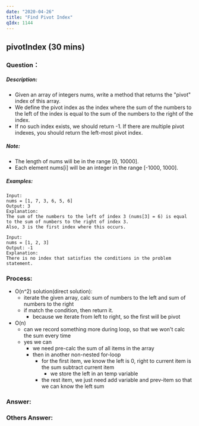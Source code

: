 ```yaml
---
date: "2020-04-26"
title: "Find Pivot Index"
qIdx: 1144
---
```


## pivotIndex (30 mins)

### Question：

##### Description:
* Given an array of integers nums, write a method that returns the "pivot" index of this array.
* We define the pivot index as the index where the sum of the numbers to the left of the index is equal to the sum of the numbers to the right of the index.
* If no such index exists, we should return -1. If there are multiple pivot indexes, you should return the left-most pivot index.

##### Note:
* The length of nums will be in the range [0, 10000].
* Each element nums[i] will be an integer in the range [-1000, 1000].

##### Examples:
```
Input:
nums = [1, 7, 3, 6, 5, 6]
Output: 3
Explanation:
The sum of the numbers to the left of index 3 (nums[3] = 6) is equal to the sum of numbers to the right of index 3.
Also, 3 is the first index where this occurs.

Input:
nums = [1, 2, 3]
Output: -1
Explanation:
There is no index that satisfies the conditions in the problem statement.
```

### Process:
- O(n^2) solution(direct solution):
  - iterate the given array, calc sum of numbers to the left and sum of numbers to the right
  - if match the condition, then return it.
    * because we iterate from left to right, so the first will be pivot
- O(n)
  - can we record something more during loop, so that we won't calc the sum every time
  - yes we can
    - we need pre-calc the sum of all items in the array
    - then in another non-nested for-loop
      - for the first item, we know the left is 0, right to current item is the sum subtract current item
        - we store the left in an temp variable
      - the rest item, we just need add variable and prev-item so that we can know the left sum



### Answer:

### Others Answer:
